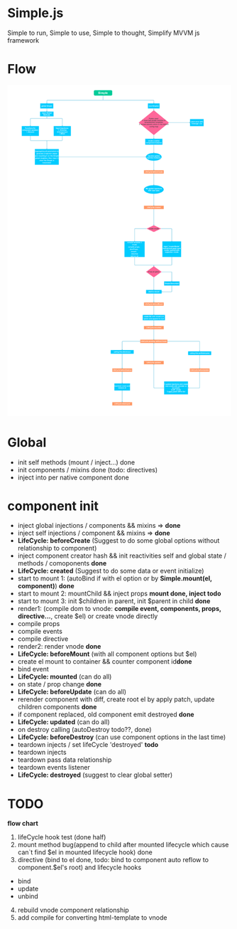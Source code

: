 # Simple.js
Simple to run, Simple to use, Simple to thought, Simplify MVVM js framework 

# Flow
![avatar](./starter/flow.png)


# Global

* init self methods (mount / inject...) done
* init components / mixins done (todo: directives)
* inject into per native component done

# component init

* inject global injections / components && mixins => **done**
* inject self injections / component && mixins => **done**
* **LifeCycle: beforeCreate** (Suggest to do some global options without relationship to component)
* inject component creator hash && init reactivities self and global state / methods / comoponents **done**
* **LifeCycle: created** (Suggest to do some data or event initialize)
* start to mount 1: (autoBind if with el option or by **Simple.mount(el, component)**) **done**
* start to mount 2: mountChild && inject props **mount done, inject todo**
* start to mount 3: init $children in parent, init $parent in child **done**
* render1: (compile dom to vnode: **compile event, components, props, directive...**, create $el) or create vnode directly
* compile props
* compile events
* compile directive
* render2: render vnode **done**
* **LifeCycle: beforeMount** (with all component options but $el)
* create el mount to container && counter component id**done**
* bind event
* **LifeCycle: mounted** (can do all)
* on state / prop change **done**
* **LifeCycle: beforeUpdate** (can do all)
* rerender component with diff, create root el by apply patch, update children components **done**
* if component replaced, old component emit destroyed **done**
* **LifeCycle: updated** (can do all)
* on destroy calling (autoDestroy todo??, done)
* **LifeCycle: beforeDestroy** (can use component options in the last time)
* teardown injects / set lifeCycle 'destroyed' **todo**
* teardown injects
* teardown pass data relationship
* teardown events listener
* **LifeCycle: destroyed** (suggest to clear global setter)

# TODO
**flow chart**
1. lifeCycle hook test (done half)
2. mount method bug(append to child after mounted lifecycle which cause can`t find $el in mounted lifecycle hook) done
3. directive (bind to el done, todo: bind to component auto reflow to component.$el's root) and lifecycle hooks

* bind
* update
* unbind

4. rebuild vnode component relationship
5. add compile for converting html-template to vnode